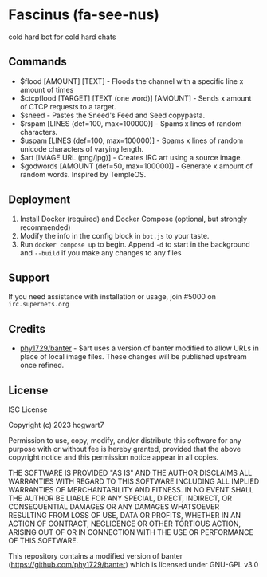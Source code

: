 # Fascinus (fa-see-nus)

cold hard bot for cold hard chats

## Commands

- $flood [AMOUNT] [TEXT] - Floods the channel with a specific line x amount of times
- $ctcpflood [TARGET] [TEXT (one word)] [AMOUNT] - Sends x amount of CTCP requests to a target.
- $sneed - Pastes the Sneed's Feed and Seed copypasta.
- $rspam [LINES (def=100, max=100000)] - Spams x lines of random characters.
- $uspam [LINES (def=100, max=100000)] - Spams x lines of random unicode characters of varying length.
- $art [IMAGE URL (png/jpg)] - Creates IRC art using a source image.
- $godwords [AMOUNT (def=50, max=100000)] - Generate x amount of random words. Inspired by TempleOS.

## Deployment

1. Install Docker (required) and Docker Compose (optional, but strongly recommended)
2. Modify the info in the config block in `bot.js` to your taste.
3. Run `docker compose up` to begin. Append `-d` to start in the background and `--build` if you make any changes to any files

## Support

If you need assistance with installation or usage, join #5000 on `irc.supernets.org`

## Credits

- [phy1729/banter](https://github.com/phy1729/banter) - $art uses a version of banter modified to allow URLs in place of local image files. These changes will be published upstream once refined.

## License

ISC License

Copyright (c) 2023 hogwart7

Permission to use, copy, modify, and/or distribute this software for any
purpose with or without fee is hereby granted, provided that the above
copyright notice and this permission notice appear in all copies.

THE SOFTWARE IS PROVIDED "AS IS" AND THE AUTHOR DISCLAIMS ALL WARRANTIES WITH
REGARD TO THIS SOFTWARE INCLUDING ALL IMPLIED WARRANTIES OF MERCHANTABILITY
AND FITNESS. IN NO EVENT SHALL THE AUTHOR BE LIABLE FOR ANY SPECIAL, DIRECT,
INDIRECT, OR CONSEQUENTIAL DAMAGES OR ANY DAMAGES WHATSOEVER RESULTING FROM
LOSS OF USE, DATA OR PROFITS, WHETHER IN AN ACTION OF CONTRACT, NEGLIGENCE OR
OTHER TORTIOUS ACTION, ARISING OUT OF OR IN CONNECTION WITH THE USE OR
PERFORMANCE OF THIS SOFTWARE.

This repository contains a modified version of banter (https://github.com/phy1729/banter) which is licensed under GNU-GPL v3.0
